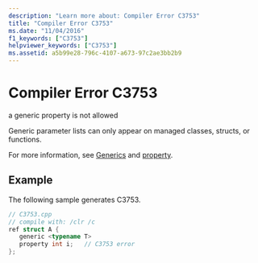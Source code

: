 ```yaml
---
description: "Learn more about: Compiler Error C3753"
title: "Compiler Error C3753"
ms.date: "11/04/2016"
f1_keywords: ["C3753"]
helpviewer_keywords: ["C3753"]
ms.assetid: a5b99e28-796c-4107-a673-97c2ae3bb2b9
---
```

# Compiler Error C3753

a generic property is not allowed

Generic parameter lists can only appear on managed classes, structs, or functions.

For more information, see [Generics](../../extensions/generics-cpp-component-extensions.md) and [property](../../extensions/property-cpp-component-extensions.md).

## Example

The following sample generates C3753.

```cpp
// C3753.cpp
// compile with: /clr /c
ref struct A {
   generic <typename T>
   property int i;   // C3753 error
};
```
